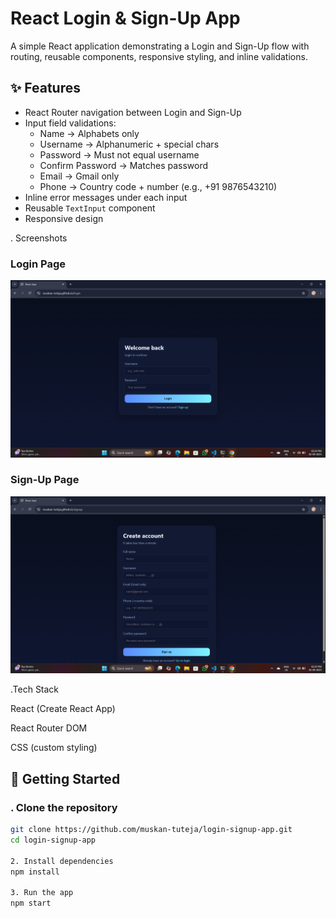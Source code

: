 # React Login & Sign-Up App

A simple React application demonstrating a Login and Sign-Up flow with routing, reusable components, responsive styling, and inline validations.

## ✨ Features
- React Router navigation between Login and Sign-Up
- Input field validations:
  - Name → Alphabets only
  - Username → Alphanumeric + special chars
  - Password → Must not equal username
  - Confirm Password → Matches password
  - Email → Gmail only
  - Phone → Country code + number (e.g., +91 9876543210)
- Inline error messages under each input
- Reusable `TextInput` component
- Responsive design

. Screenshots

### Login Page
![Login Page](./Screenshot/login.png)

### Sign-Up Page
![Sign-Up Page](./Screenshot/signup.png)

.Tech Stack

React (Create React App)

React Router DOM

CSS (custom styling)

## 🚀 Getting Started

### . Clone the repository
```bash
git clone https://github.com/muskan-tuteja/login-signup-app.git
cd login-signup-app

2. Install dependencies
npm install

3. Run the app
npm start





